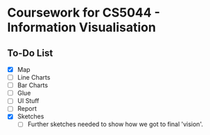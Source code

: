 # Coursework for CS5044 - Information Visualisation

## To-Do List
- [x] Map
- [ ] Line Charts
- [ ] Bar Charts
- [ ] Glue
- [ ] UI Stuff
- [ ] Report
- [x] Sketches
    - [ ] Further sketches needed to show how we got to final 'vision'.
